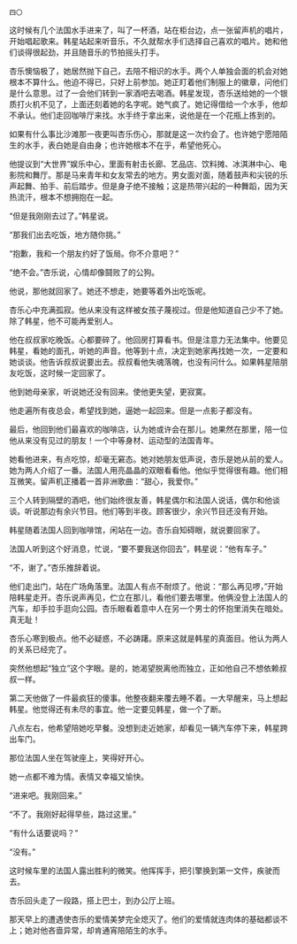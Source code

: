     四〇 

   这时候有几个法国水手进来了，叫了一杯酒，站在柜台边，点一张留声机的唱片，开始唱起歌来。韩星站起来听音乐，不久就帮水手们选择自己喜欢的唱片。她和他们谈得很起劲，并且随音乐的节拍摇头打手。

   杏乐懊恼极了，她居然抛下自己，去陪不相识的水手。两个人单独会面的机会对她根本不算什么。他迫不得已，只好上前参加。她正盯着他们制服上的徽章，问他们是什么意思。过了一会他们转到一家酒吧去喝酒。韩星发现，杏乐送给她的一个银质打火机不见了，上面还刻着她的名字呢。她气疯了。她记得借给一个水手，他却不承认。他们走回咖啡厅来找。水手终于拿出来，说他是在一个花瓶上拣到的。

   如果有什么事比沙滩那一夜更叫杏乐伤心，那就是这一次约会了。也许她宁愿陪陌生的水手，表白她是自由身；也许她根本不在乎，希望他死心。

   他提议到“大世界”娱乐中心，里面有射击长廊、艺品店、饮料摊、冰淇淋中心、电影院和舞厅。那是马来青年和女友常去的地方。男女面对面，随着鼓声和尖锐的乐声起舞、拍手、前后踏步。但是身子绝不接触；这是热带兴起的一种舞蹈，因为天热流汗，根本不想拥抱在一起。

   “但是我刚刚去过了。”韩星说。

   “那我们出去吃饭，地方随你挑。”

   “抱歉，我和一个朋友约好了饭局。你不介意吧？”

   “绝不会。”杏乐说，心情却像鬪败了的公狗。

   他说，那他就回家了。她还不想走，她要等着外出吃饭呢。

   杏乐心中充满孤寂。他从来没有这样被女孩子蔑视过。但是他知道自己少不了她。除了韩星，他不可能再爱别人。

   他在叔叔家吃晚饭。心都要碎了。他回房打算看书。但是注意力无法集中。他要见韩星，看她的面孔，听她的声音。他等到十点，决定到她家再找她一次，一定要和她谈谈。他告诉叔叔说要出去。叔叔看他失魂落魄，也没有问什么。如果韩星陪朋友吃饭，这时候一定回家了。

   他到她母亲家，听说她还没有回来。使他更失望，更寂寞。

   他走遍所有夜总会，希望找到她，逼她一起回来。但是一点影子都没有。

   最后，他回到他们最喜欢的咖啡店，认为她或许会在那儿。她果然在那里，陪一位他从来没有见过的朋友！一个中等身材、运动型的法国青年。

   她看他进来，有点吃惊，却毫无窘态。她对她朋友低声说，杏乐是她从前的爱人。她为两人介绍了一番。法国人用亮晶晶的双眼看看他。他似乎觉得很有趣。他们相互微笑。留声机正播着一首非洲歌曲：“甜心，我爱你。”

   三个人转到隔壁的酒吧，他们始终很友善，韩星偶尔和法国人说话，偶尔和他谈谈。听说那边有余兴节目。他们等到半夜。顾客很少，余兴节目还没有开始。

   韩星随着法国人回到咖啡馆，闲站在一边。杏乐自知碍眼，就说要回家了。

   法国人听到这个好消息，忙说，“要不要我送你回去”，韩星说：“他有车子。”

   “不，谢了。”杏乐推辞着说。

   他们走出门，站在广场角落里。法国人有点不耐烦了。他说：“那么再见啰，”开始陪韩星走开。杏乐说声再见，伫立在那儿，看他们要去哪里。他俩没登上法国人的汽车，却手拉手逛向公园。杏乐眼看着意中人在另一个男士的怀抱里消失在暗处。真无耻！

   杏乐心寒到极点。他不必疑惑，不必踌躇。原来这就是韩星的真面目。他认为两人的关系已经完了。

   突然他想起“独立”这个字眼。是的，她渴望脱离他而独立，正如他自己不想依赖叔叔一样。

   第二天他做了一件最疯狂的傻事。他整夜翻来覆去睡不着。一大早醒来，马上想起韩星。他觉得还有未尽的事宜。他一定要见韩星，做一个了断。

   八点左右，他希望陪她吃早餐。没想到走近她家，却看见一辆汽车停下来，韩星跨出车门。

   那位法国人坐在驾驶座上，笑得好开心。

   她一点都不难为情。表情又幸福又愉快。

   “进来吧。我刚回来。”

   “不了。我刚好起得早些，路过这里。”

   “有什么话要说吗？”

   “没有。”

   这时候车里的法国人露出胜利的微笑。他挥挥手，把引擎换到第一文件，疾驶而去。

   杏乐回头走了一段路，搭上巴士，到办公厅上班。

   那天早上的遭遇使杏乐的爱情美梦完全熄灭了。他们的爱情就连肉体的基础都谈不上；她对他吝啬异常，却肯通宵陪陌生的水手。

